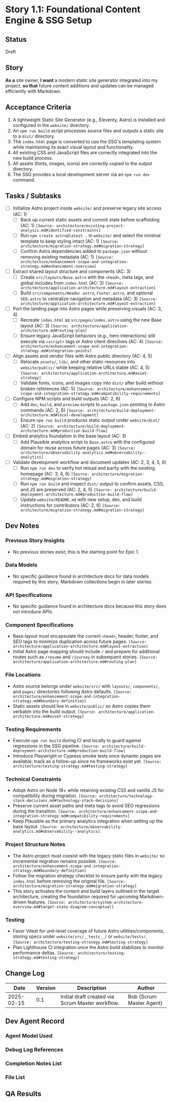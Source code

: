 # Story 1.1: Foundational Content Engine & SSG Setup

## Status
Draft

## Story
**As a** site owner,
**I want** a modern static site generator integrated into my project,
**so that** future content additions and updates can be managed efficiently with Markdown.

## Acceptance Criteria
1. A lightweight Static Site Generator (e.g., Eleventy, Astro) is installed and configured in the `website/` directory.
2. An `npm run build` script processes source files and outputs a static site to a `dist/` directory.
3. The `index.html` page is converted to use the SSG's templating system while maintaining its exact visual layout and functionality.
4. All existing CSS and JavaScript files are correctly integrated into the new build process.
5. All assets (fonts, images, icons) are correctly copied to the output directory.
6. The SSG provides a local development server via an `npm run dev` command.

## Tasks / Subtasks
- [ ] Initialize Astro project inside `website/` and preserve legacy site access (AC: 1)
  - [ ] Back up current static assets and commit state before scaffolding (AC: 1) `[Source: architecture/existing-project-analysis.md#identified-constraints]`
  - [ ] Run `npm create astro@latest .` in `website/` and select the minimal template to keep styling intact (AC: 1) `[Source: architecture/migration-strategy.md#migration-strategy]`
  - [ ] Confirm Astro dependencies added to `package.json` without removing existing metadata (AC: 1) `[Source: architecture/enhancement-scope-and-integration-strategy.md#enhancement-overview]`
- [ ] Extract shared layout structure and components (AC: 3)
  - [ ] Create `src/layouts/Base.astro` with the `<head>`, meta tags, and global includes from `index.html` (AC: 3) `[Source: architecture/application-architecture.md#layout-extraction]`
  - [ ] Build `src/components/Header.astro`, `Footer.astro`, and optional `SEO.astro` to centralize navigation and metadata (AC: 3) `[Source: architecture/application-architecture.md#layout-extraction]`
- [ ] Port the landing page into Astro pages while preserving visuals (AC: 3, 4)
  - [ ] Recreate `index.html` as `src/pages/index.astro` using the new Base layout (AC: 3) `[Source: architecture/application-architecture.md#routing-plan]`
  - [ ] Ensure legacy JavaScript behaviors (e.g., hero interactions) still execute via `<script>` tags or Astro client directives (AC: 4) `[Source: architecture/enhancement-scope-and-integration-strategy.md#integration-points]`
- [ ] Align assets and vendor files with Astro public directory (AC: 4, 5)
  - [ ] Relocate `assets/`, `lib/`, and other static resources into `website/public/` while keeping relative URLs stable (AC: 4, 5) `[Source: architecture/application-architecture.md#asset-strategy]`
  - [ ] Validate fonts, icons, and images copy into `dist/` after build without broken references (AC: 5) `[Source: architecture/enhancement-scope-and-integration-strategy.md#compatibility-requirements]`
- [ ] Configure NPM scripts and build outputs (AC: 2, 6)
  - [ ] Add `dev`, `build`, and `preview` scripts to `package.json` pointing to Astro commands (AC: 2, 6) `[Source: architecture/build-deployment-architecture.md#local-development]`
  - [ ] Ensure `npm run build` produces static output under `website/dist/` (AC: 2) `[Source: architecture/build-deployment-architecture.md#production-build-flow]`
- [ ] Embed analytics foundation in the base layout (AC: 3)
  - [ ] Add Plausible analytics script to `Base.astro` with the configured domain for reuse across future pages (AC: 3) `[Source: architecture/observability-analytics.md#observability--analytics]`
- [ ] Validate development workflow and document updates (AC: 2, 3, 4, 5, 6)
  - [ ] Run `npm run dev` to verify hot reload and parity with the existing homepage (AC: 3, 4, 6) `[Source: architecture/migration-strategy.md#migration-strategy]`
  - [ ] Run `npm run build` and inspect `dist/` output to confirm assets, CSS, and JS are preserved (AC: 2, 4, 5) `[Source: architecture/build-deployment-architecture.md#production-build-flow]`
  - [ ] Update `website/README.md` with new setup, dev, and build instructions for contributors (AC: 2, 6) `[Source: architecture/migration-strategy.md#migration-strategy]`

## Dev Notes
### Previous Story Insights
- No previous stories exist; this is the starting point for Epic 1.

### Data Models
- No specific guidance found in architecture docs for data models required by this story; Markdown collections begin in later stories. 

### API Specifications
- No specific guidance found in architecture docs because this story does not introduce APIs.

### Component Specifications
- Base layout must encapsulate the current `<head>`, header, footer, and SEO tags to minimize duplication across future pages. `[Source: architecture/application-architecture.md#layout-extraction]`
- Initial Astro page mapping should include `/` and prepare for additional routes such as `/resume` and `/journey` in subsequent stories. `[Source: architecture/application-architecture.md#routing-plan]`

### File Locations
- Astro source belongs under `website/src/` with `layouts/`, `components/`, and `pages/` directories following Astro defaults. `[Source: architecture/enhancement-scope-and-integration-strategy.md#boundary-definition]`
- Static assets should live in `website/public/` so Astro copies them verbatim into the build output. `[Source: architecture/application-architecture.md#asset-strategy]`

### Testing Requirements
- Execute `npm run build` during CI and locally to guard against regressions in the SSG pipeline. `[Source: architecture/build-deployment-architecture.md#production-build-flow]`
- Introduce Playwright or Cypress smoke tests once dynamic pages are available; track as a follow-up since no frameworks exist yet. `[Source: architecture/testing-strategy.md#testing-strategy]`

### Technical Constraints
- Adopt Astro on Node 18+ while retaining existing CSS and vanilla JS for compatibility during migration. `[Source: architecture/technology-stack-decisions.md#technology-stack-decisions]`
- Preserve current asset paths and meta tags to avoid SEO regressions during the transition. `[Source: architecture/enhancement-scope-and-integration-strategy.md#compatibility-requirements]`
- Keep Plausible as the primary analytics integration when setting up the base layout. `[Source: architecture/observability-analytics.md#observability--analytics]`

### Project Structure Notes
- The Astro project must coexist with the legacy static files in `website/` so incremental migration remains possible. `[Source: architecture/enhancement-scope-and-integration-strategy.md#boundary-definition]`
- Follow the migration strategy checklist to ensure parity with the legacy `index.html` before removing the original file. `[Source: architecture/migration-strategy.md#migration-strategy]`
- This story activates the content and build layers outlined in the target architecture, creating the foundation required for upcoming Markdown-driven features. `[Source: architecture/system-architecture-overview.md#target-state-diagram-conceptual]`

### Testing
- Favor Vitest for unit-level coverage of future Astro utilities/components, storing specs under `website/src/__tests__/` or `website/tests/`. `[Source: architecture/testing-strategy.md#testing-strategy]`
- Plan Lighthouse CI integration once the Astro build stabilizes to monitor performance deltas. `[Source: architecture/testing-strategy.md#testing-strategy]`

## Change Log
| Date | Version | Description | Author |
| --- | --- | --- | --- |
| 2025-02-15 | 0.1 | Initial draft created via Scrum Master workflow. | Bob (Scrum Master Agent) |

## Dev Agent Record
### Agent Model Used

### Debug Log References

### Completion Notes List

### File List

## QA Results
